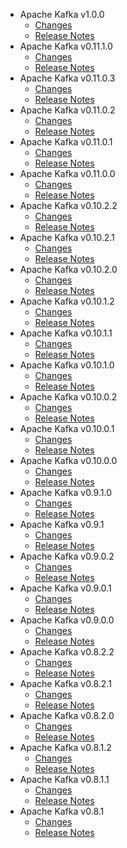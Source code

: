 
<!---
# Licensed to the Apache Software Foundation (ASF) under one
# or more contributor license agreements.  See the NOTICE file
# distributed with this work for additional information
# regarding copyright ownership.  The ASF licenses this file
# to you under the Apache License, Version 2.0 (the
# "License"); you may not use this file except in compliance
# with the License.  You may obtain a copy of the License at
#
#     http://www.apache.org/licenses/LICENSE-2.0
#
# Unless required by applicable law or agreed to in writing, software
# distributed under the License is distributed on an "AS IS" BASIS,
# WITHOUT WARRANTIES OR CONDITIONS OF ANY KIND, either express or implied.
# See the License for the specific language governing permissions and
# limitations under the License.
-->
* Apache Kafka v1.0.0
    * [Changes](1.0.0/CHANGES.1.0.0.html)
    * [Release Notes](1.0.0/RELEASENOTES.1.0.0.html)
* Apache Kafka v0.11.1.0
    * [Changes](0.11.1.0/CHANGES.0.11.1.0.html)
    * [Release Notes](0.11.1.0/RELEASENOTES.0.11.1.0.html)
* Apache Kafka v0.11.0.3
    * [Changes](0.11.0.3/CHANGES.0.11.0.3.html)
    * [Release Notes](0.11.0.3/RELEASENOTES.0.11.0.3.html)
* Apache Kafka v0.11.0.2
    * [Changes](0.11.0.2/CHANGES.0.11.0.2.html)
    * [Release Notes](0.11.0.2/RELEASENOTES.0.11.0.2.html)
* Apache Kafka v0.11.0.1
    * [Changes](0.11.0.1/CHANGES.0.11.0.1.html)
    * [Release Notes](0.11.0.1/RELEASENOTES.0.11.0.1.html)
* Apache Kafka v0.11.0.0
    * [Changes](0.11.0.0/CHANGES.0.11.0.0.html)
    * [Release Notes](0.11.0.0/RELEASENOTES.0.11.0.0.html)
* Apache Kafka v0.10.2.2
    * [Changes](0.10.2.2/CHANGES.0.10.2.2.html)
    * [Release Notes](0.10.2.2/RELEASENOTES.0.10.2.2.html)
* Apache Kafka v0.10.2.1
    * [Changes](0.10.2.1/CHANGES.0.10.2.1.html)
    * [Release Notes](0.10.2.1/RELEASENOTES.0.10.2.1.html)
* Apache Kafka v0.10.2.0
    * [Changes](0.10.2.0/CHANGES.0.10.2.0.html)
    * [Release Notes](0.10.2.0/RELEASENOTES.0.10.2.0.html)
* Apache Kafka v0.10.1.2
    * [Changes](0.10.1.2/CHANGES.0.10.1.2.html)
    * [Release Notes](0.10.1.2/RELEASENOTES.0.10.1.2.html)
* Apache Kafka v0.10.1.1
    * [Changes](0.10.1.1/CHANGES.0.10.1.1.html)
    * [Release Notes](0.10.1.1/RELEASENOTES.0.10.1.1.html)
* Apache Kafka v0.10.1.0
    * [Changes](0.10.1.0/CHANGES.0.10.1.0.html)
    * [Release Notes](0.10.1.0/RELEASENOTES.0.10.1.0.html)
* Apache Kafka v0.10.0.2
    * [Changes](0.10.0.2/CHANGES.0.10.0.2.html)
    * [Release Notes](0.10.0.2/RELEASENOTES.0.10.0.2.html)
* Apache Kafka v0.10.0.1
    * [Changes](0.10.0.1/CHANGES.0.10.0.1.html)
    * [Release Notes](0.10.0.1/RELEASENOTES.0.10.0.1.html)
* Apache Kafka v0.10.0.0
    * [Changes](0.10.0.0/CHANGES.0.10.0.0.html)
    * [Release Notes](0.10.0.0/RELEASENOTES.0.10.0.0.html)
* Apache Kafka v0.9.1.0
    * [Changes](0.9.1.0/CHANGES.0.9.1.0.html)
    * [Release Notes](0.9.1.0/RELEASENOTES.0.9.1.0.html)
* Apache Kafka v0.9.1
    * [Changes](0.9.1/CHANGES.0.9.1.html)
    * [Release Notes](0.9.1/RELEASENOTES.0.9.1.html)
* Apache Kafka v0.9.0.2
    * [Changes](0.9.0.2/CHANGES.0.9.0.2.html)
    * [Release Notes](0.9.0.2/RELEASENOTES.0.9.0.2.html)
* Apache Kafka v0.9.0.1
    * [Changes](0.9.0.1/CHANGES.0.9.0.1.html)
    * [Release Notes](0.9.0.1/RELEASENOTES.0.9.0.1.html)
* Apache Kafka v0.9.0.0
    * [Changes](0.9.0.0/CHANGES.0.9.0.0.html)
    * [Release Notes](0.9.0.0/RELEASENOTES.0.9.0.0.html)
* Apache Kafka v0.8.2.2
    * [Changes](0.8.2.2/CHANGES.0.8.2.2.html)
    * [Release Notes](0.8.2.2/RELEASENOTES.0.8.2.2.html)
* Apache Kafka v0.8.2.1
    * [Changes](0.8.2.1/CHANGES.0.8.2.1.html)
    * [Release Notes](0.8.2.1/RELEASENOTES.0.8.2.1.html)
* Apache Kafka v0.8.2.0
    * [Changes](0.8.2.0/CHANGES.0.8.2.0.html)
    * [Release Notes](0.8.2.0/RELEASENOTES.0.8.2.0.html)
* Apache Kafka v0.8.1.2
    * [Changes](0.8.1.2/CHANGES.0.8.1.2.html)
    * [Release Notes](0.8.1.2/RELEASENOTES.0.8.1.2.html)
* Apache Kafka v0.8.1.1
    * [Changes](0.8.1.1/CHANGES.0.8.1.1.html)
    * [Release Notes](0.8.1.1/RELEASENOTES.0.8.1.1.html)
* Apache Kafka v0.8.1
    * [Changes](0.8.1/CHANGES.0.8.1.html)
    * [Release Notes](0.8.1/RELEASENOTES.0.8.1.html)
